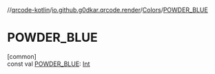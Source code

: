 //[qrcode-kotlin](../../../index.md)/[io.github.g0dkar.qrcode.render](../index.md)/[Colors](index.md)/[POWDER_BLUE](-p-o-w-d-e-r_-b-l-u-e.md)

# POWDER_BLUE

[common]\
const val [POWDER_BLUE](-p-o-w-d-e-r_-b-l-u-e.md): [Int](https://kotlinlang.org/api/latest/jvm/stdlib/kotlin/-int/index.html)
